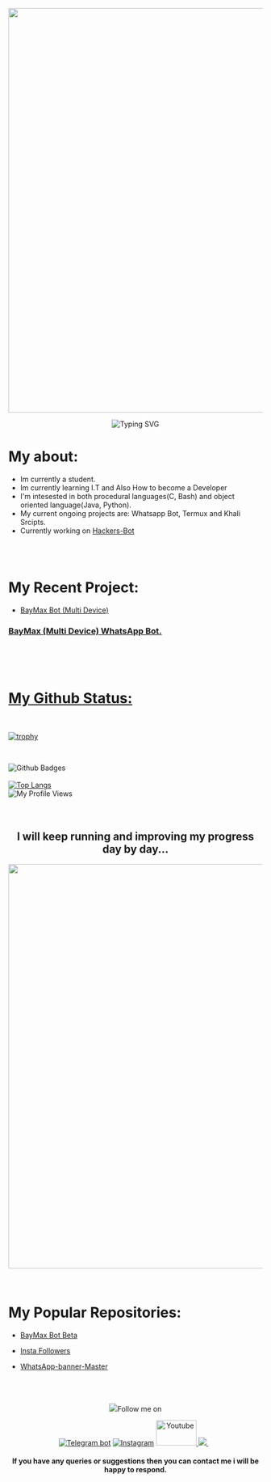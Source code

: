 <p align="center">
   <a href="https://github.com/mrjuice01">
    <img src="https://user-images.githubusercontent.com/100421286/191611345-3e6acf25-d9a5-43d6-a145-ddc8a3d2f66f.gif" width="800"> </a>
    </p>


<div align="center">
    <img
        src="https://readme-typing-svg.herokuapp.com?font=GlossAndBloom&size=30&duration=4997&color=993300&background=FF673200&center=true&vCenter=true&lines=Hey+Bro+Itz+Mr+Juice+;Thanks+for+Visiting+;Follow+my+github"
            alt="Typing SVG"
        />
    </a>
</p>
</div>



# My about:
- Im currently a student.
- Im currently learning I.T and Also How to become a Developer 
- I'm intesested in both procedural languages(C, Bash) and object oriented language(Java, Python).
- My current ongoing projects are: Whatsapp Bot, Termux and Khali Srcipts.
- Currently working on [Hackers-Bot](http://t.me/HackersBot_2022bot)

<br>
<br>

# My Recent Project:
- [BayMax Bot (Multi Device)](https://github.com/mrjuice01/BayMax-bot-Beta)
<p align="left">
   <a href="https://github.com/mrjuice01/BayMax-bot-Beta>
    <img src="https://c.tenor.com/NJVFjOYEcsIAAAAC/miku-gotoubun.gif" width="300">  
</p>

<h3 align="left"> BayMax (Multi Device) WhatsApp Bot.
</h3>
<br><br><br>

# My Github Status:

<br>


[![trophy](https://github-profile-trophy.vercel.app/?username=FantoX001)](https://github.com/mrjuice01)

<br>

![Github Badges](https://github-readme-stats.vercel.app/api?username=mrjuice01&show_icons=true&theme=vision-friendly-dark)
<br>
<br>
[![Top Langs](https://github-readme-stats.vercel.app/api/top-langs/?username=mrjuice01&layout=compact)](https://github.com/mrjuice01/github-readme-stats)<br>
![My Profile Views](https://gpvc.arturio.dev/mrjuice01)
<br>
<br>
<br>

<h2 align="center"> I will keep running and improving my progress day by day...
</h2>

<p align="center">
   <a href="https://github.com/mrjuice01">
    <img src="https://raw.githubusercontent.com/SP-XD/SP-XD/main/images/dino_rounded.gif" width="800"> </a>
    </p>
<br>

# My Popular Repositories:

-   [BayMax Bot Beta](https://github.com/mrjuice01/BayMax-bot-Beta)

-   [Insta Followers](https://github.com/mrjuice01/insfollow)

-   [WhatsApp-banner-Master](https://github.com/mrjuice01/Whatsapp-Bann-Master)

<br>
<br>
<br>


<div align="center">
    <img
        src="https://readme-typing-svg.herokuapp.com?font=GlossAndBloom&size=30&duration=4997&color=993300&background=FF673200&center=true&vCenter=true&lines=Thanks+for+your+visit;+Follow+me+on+Instagram;+Bye+Have+a+good+Day"

## Follow me on
<a href="http://t.me/HackersBot_2022bot"><img alt="Telegram bot" src="https://img.shields.io/badge/Telegram-Bhavik Tutorials-green"/></a>
 <a href="https://instagram.com/mr_juice7"><img alt="Instagram" src="https://img.shields.io/badge/Instagram-mr_juice7-ff69b4"/></a>
<a href="https://m.youtube.com/channel/UCK29cXcpU7LKQCldqOsPzgg"><img src="https://user-images.githubusercontent.com/64035221/96456596-4f238e00-123c-11eb-821e-85e9aaa3faec.png" alt="Youtube" width="80" height="50">
<a href="https://wa.me/263780699988?text=Hi%20I%20Am%20From%20GitHub%20☺️">
    <img src="https://img.shields.io/badge/WhatsApp-25D366?style=for-the-badge&logo=whatsapp&logoColor=white" />
  </a>&nbsp;&nbsp;

#### If you have any queries or suggestions then you can contact me i will be happy to respond. 
<br>
